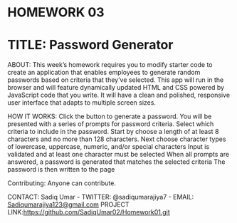 # HOMEWORK 03
# TITLE: Password Generator

ABOUT:
This week’s homework requires you to modify starter code to create an application that enables employees to generate random passwords based on criteria that they’ve selected. This app will run in the browser and will feature dynamically updated HTML and CSS powered by JavaScript code that you write. It will have a clean and polished, responsive user interface that adapts to multiple screen sizes.

HOW IT WORKS:
Click the button to generate a password.
You will be presented with a series of prompts for password criteria.
Select which criteria to include in the password.
Start by choose a length of at least 8 characters and no more than 128 characters.
Next choose character types of lowercase, uppercase, numeric, and/or special characters
Input is validated and at least one character must be selected
When all prompts are answered, a password is generated that matches the selected criteria
The password is then written to the page

Contributing:
Anyone can contribute.

CONTACT: 
Sadiq Umar - TWITTER: @sadiqumarajiya7 - EMAIL: Sadiqumarajiya123@gmail.com PROJECT LINK:https://github.com/SadiqUmar02/Homework01.git
